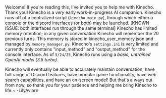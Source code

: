 Welcome! If you're reading this, I've invited you to help me with Kinecho. Thank you!
Kinecho is a *very* early work-in-progress AI companion. Kinecho runs off of a centralized script (`kinecho_main.py`), through which either a console or the discord interfaces (or both) may be launched. [KNOWN ISSUE: both interfaces run through the same terminal]
Kinecho has limited memory retention; in any given conversation Kinecho will remember the 20 previous turns. This memory is stored in kinecho_user_memory.json and managed by `memory_manager.py`.
Kinecho's `settings.ini` is very limited and currently only contains "input_method" and "output_method" for the console interface.
As of `5/24/25`, Kinecho runs using a *basic, untrained OpenAI model (3.5 turbo)*.

Kinecho will eventually be able to accurately maintain conversation, have full range of Discord features, have modular game functionality, have web search capabilities, and have an on-screen model! But that's a ways out from now, so thank you for your patience and helping me bring Kinecho to life.~
-LilyAviarn
